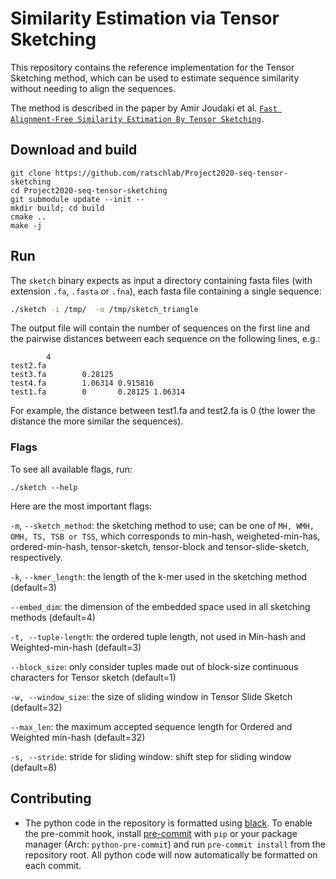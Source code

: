 # Similarity Estimation via Tensor Sketching
This repository contains the reference implementation for the Tensor Sketching method, which can be used to estimate sequence similarity without needing to align the sequences.

The method is described in the paper by Amir Joudaki et al. [`Fast Alignment-Free Similarity Estimation By Tensor
 Sketching`](https://www.biorxiv.org/content/10.1101/2020.11.13.381814v5.full).

## Download and build
```
git clone https://github.com/ratschlab/Project2020-seq-tensor-sketching
cd Project2020-seq-tensor-sketching
git submodule update --init --
mkdir build; cd build
cmake ..
make -j
```

## Run 
The `sketch` binary expects as input a directory containing fasta files (with extension `.fa`, `.fasta` or `.fna`), 
each fasta file containing a single sequence:
```bash
./sketch -i /tmp/  -o /tmp/sketch_triangle
```

The output file will contain the number of sequences on the first line and the pairwise distances between each 
sequence on the following lines, e.g.:
```
        4
test2.fa
test3.fa        0.28125
test4.fa        1.06314 0.915816
test1.fa        0       0.28125 1.06314
```
For example, the distance between test1.fa and test2.fa is 0 (the lower the distance the more similar the sequences).

### Flags
To see all available flags, run:
```
./sketch --help
```
Here are the most important flags:

`-m`, `--sketch_method`: the sketching method to use; can be one of `MH, WMH, OMH, TS, TSB or TSS`, which corresponds to
min-hash, weigheted-min-has, ordered-min-hash, tensor-sketch, tensor-block and tensor-slide-sketch, respectively.

`-k`, `--kmer_length`: the length of the k-mer used in the sketching method (default=3)

`--embed_dim`: the dimension of the embedded space used in all sketching methods (default=4)

`-t, --tuple-length`: the ordered tuple length, not used in Min-hash and Weighted-min-hash (default=3)

`--block_size`: only consider tuples made out of block-size continuous characters for Tensor sketch (default=1)

`-w, --window_size`: the size of sliding window in Tensor Slide Sketch (default=32)

`--max_len`: the maximum accepted sequence length for Ordered and Weighted min-hash (default=32)

`-s, --stride`: stride for sliding window: shift step for sliding window (default=8)
## Contributing

- The python code in the repository is formatted using [black](https://github.com/psf/black).
  To enable the pre-commit hook, install [pre-commit](https://pre-commit.com/)
  with `pip` or your package manager (Arch: `python-pre-commit`) and run
  `pre-commit install` from the repository root. All python code will now automatically be formatted
  on each commit.
